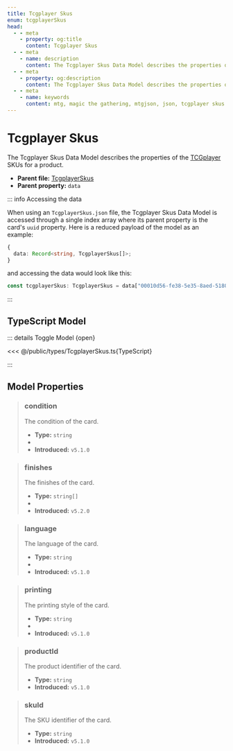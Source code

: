```yaml
---
title: Tcgplayer Skus
enum: tcgplayerSkus
head:
  - - meta
    - property: og:title
      content: Tcgplayer Skus
  - - meta
    - name: description
      content: The Tcgplayer Skus Data Model describes the properties of the TCGplayer SKUs for a product.
  - - meta
    - property: og:description
      content: The Tcgplayer Skus Data Model describes the properties of the TCGplayer SKUs for a product.
  - - meta
    - name: keywords
      content: mtg, magic the gathering, mtgjson, json, tcgplayer skus
---
```


# Tcgplayer Skus

The Tcgplayer Skus Data Model describes the properties of the [TCGplayer](https://www.tcgplayer.com/?partner=mtgjson&utm_campaign=affiliate&utm_medium=mtgjson&utm_source=mtgjson) SKUs for a product.

- **Parent file:** [TcgplayerSkus](/downloads/all-files/#tcgplayerskus)
- **Parent property:** `data`

::: info Accessing the data

When using an `TcgplayerSkus.json` file, the Tcgplayer Skus Data Model is accessed through a single index array where its parent property is the card's `uuid` property. Here is a reduced payload of the model as an example:

```TypeScript
{
  data: Record<string, TcgplayerSkus[]>;
}
```

and accessing the data would look like this:

```TypeScript
const tcgplayerSkus: TcgplayerSkus = data["00010d56-fe38-5e35-8aed-518019aa36a5"][0];
```

:::

## TypeScript Model

::: details Toggle Model {open}

<<< @/public/types/TcgplayerSkus.ts{TypeScript}

:::

## Model Properties

> ### condition
>
> The condition of the card.
>
> - **Type:** `string`
> - <ExampleField type='condition'/>
> - **Introduced:** `v5.1.0`

> ### finishes
>
> The finishes of the card.
>
> - **Type:** `string[]`
> - <ExampleField type='finishes'/>
> - **Introduced:** `v5.2.0`

> ### language
>
> The language of the card.
>
> - **Type:** `string`
> - <ExampleField type='language'/>
> - **Introduced:** `v5.1.0`

> ### printing
>
> The printing style of the card.
>
> - **Type:** `string`
> - <ExampleField type='printing'/>
> - **Introduced:** `v5.1.0`

> ### productId
>
> The product identifier of the card.
>
> - **Type:** `string`
> - **Introduced:** `v5.1.0`

> ### skuId
>
> The SKU identifier of the card.
>
> - **Type:** `string`
> - **Introduced:** `v5.1.0`
